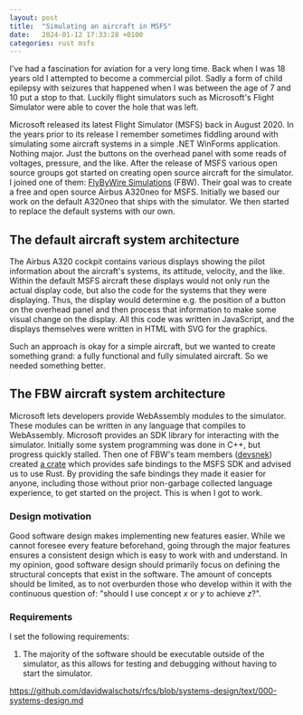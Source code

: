 ```yaml
---
layout: post
title:  "Simulating an aircraft in MSFS"
date:   2024-01-12 17:33:28 +0100
categories: rust msfs
---
```


I've had a fascination for aviation for a very long time. Back when I was 18 years old I attempted to become a commercial pilot. Sadly a form of child epilepsy with seizures that happened when I was between the age of 7 and 10 put a stop to that. Luckily flight simulators such as Microsoft's Flight Simulator were able to cover the hole that was left.

Microsoft released its latest Flight Simulator (MSFS) back in August 2020. In the years prior to its release I remember sometimes fiddling around with simulating some aircraft systems in a simple .NET WinForms application. Nothing major. Just the buttons on the overhead panel with some reads of voltages, pressure, and the like. After the release of MSFS various open source groups got started on creating open source aircraft for the simulator. I joined one of them: [FlyByWire Simulations](https://flybywiresim.com/) (FBW). Their goal was to create a free and open source Airbus A320neo for MSFS. Initially we based our work on the default A320neo that ships with the simulator. We then started to replace the default systems with our own.

## The default aircraft system architecture

The Airbus A320 cockpit contains various displays showing the pilot information about the aircraft's systems, its attitude, velocity, and the like. Within the default MSFS aircraft these displays would not only run the actual display code, but also the code for the systems that they were displaying. Thus, the display would determine e.g. the position of a button on the overhead panel and then process that information to make some visual change on the display. All this code was written in JavaScript, and the displays themselves were written in HTML with SVG for the graphics.

Such an approach is okay for a simple aircraft, but we wanted to create something grand: a fully functional and fully simulated aircraft. So we needed something better.

## The FBW aircraft system architecture

Microsoft lets developers provide WebAssembly modules to the simulator. These modules can be written in any language that compiles to WebAssembly. Microsoft provides an SDK library for interacting with the simulator. Initially some system programming was done in C++, but progress quickly stalled. Then one of FBW's team members ([devsnek](https://github.com/devsnek)) created [a crate](https://github.com/flybywiresim/msfs-rs) which provides safe bindings to the MSFS SDK and advised us to use Rust. By providing the safe bindings they made it easier for anyone, including those without prior non-garbage collected language experience, to get started on the project. This is when I got to work.

### Design motivation

Good software design makes implementing new features easier. While we cannot foresee every feature beforehand, going through the major features ensures a consistent design which is easy to work with and understand. In my opinion, good software design should primarily focus on defining the structural concepts that exist in the software. The amount of concepts should be limited, as to not overburden those who develop within it with the continuous question of: "should I use concept _x_ or _y_ to achieve _z_?".


### Requirements

I set the following requirements:

1. The majority of the software should be executable outside of the simulator, as this allows for testing and debugging without having to start the simulator.


https://github.com/davidwalschots/rfcs/blob/systems-design/text/000-systems-design.md
